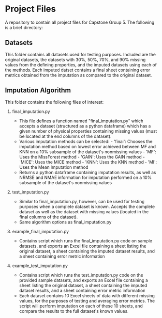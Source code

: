 # Project Files
A repository to contain all project files for Capstone Group 5. The following is a brief directory:

## Datasets 
This folder contains all datasets used for testing purposes. Included are the original datasets, the datasets with 30%, 50%, 70%, and 90% missing values from the defining properties, and the imputed datasets using each of the methods. Each imputed datset contains a final sheet containing error metrics obtained from the imputation as compared to the original dataset. 

## Imputation Algorithm
This folder contains the following files of interest: 
  1. final_imputation.py
      - This file defines a function named "final_imputation.py" which accepts a dataset (structured as a python dataframe) which has a given number of physical    properties containing missing values (must be located at the end columns of the dataset). 
      - Various imputation methods can be selected: 
            - 'final': Chooses the imputation method based on lowest error achieved between MF and KNN on a 10% subsample of the dataset's nonmissing values
            - 'MF': Uses the MissForest method
            - 'GAIN': Uses the GAIN method
            - 'MICE': Uses the MICE method
            - 'KNN': Uses the KNN method
            - 'MI': Uses the Mean Imputation method
      - Returns a python dataframe containing imputation results, as well as NRMSE and NMAE information for imputation performed on a 10% subsample of the dataset's nonmissing values
     
  3. test_imputation.py
      - Similar to final_imputation.py, however, can be used for testing purposes when a complete dataset is known. Accepts the complete dataset as well as the dataset with missing values (located in the final columns of the dataset). 
      - Same algorithm options as final_imputation.py

  5. example_final_imputation.py 
      - Contains script which runs the final_imputation.py code on sample datasets, and exports an Excel file containing a sheet listing the original dataset, a sheet containing the imputed dataset results, and a sheet containing error metric information
  
  7. example_test_imputation.py
      - Contains script which runs the test_imputation.py code on the provided sample datasets, and exports an Excel file containing a sheet listing the original dataset, a sheet containing the imputed dataset results, and a sheet containing error metric information
      - Each dataset contains 10 Excel sheets of data with different missing values, for the purposes of testing and averaging error metrics. The script will perform imputation on each of these 10 sheets, and compare the results to the full dataset's known values. 
